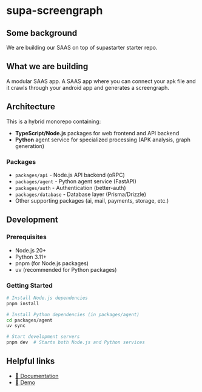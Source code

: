 # supa-screengraph

## Some background
We are building our SAAS on top of supastarter starter repo.

## What we are building
A modular SAAS app.
A SAAS app where you can connect your apk file and it crawls through your android app and generates a screengraph.

## Architecture

This is a hybrid monorepo containing:
- **TypeScript/Node.js** packages for web frontend and API backend
- **Python** agent service for specialized processing (APK analysis, graph generation)

### Packages
- `packages/api` - Node.js API backend (oRPC)
- `packages/agent` - Python agent service (FastAPI)
- `packages/auth` - Authentication (better-auth)
- `packages/database` - Database layer (Prisma/Drizzle)
- Other supporting packages (ai, mail, payments, storage, etc.)

## Development

### Prerequisites
- Node.js 20+
- Python 3.11+
- pnpm (for Node.js packages)
- uv (recommended for Python packages)

### Getting Started

```bash
# Install Node.js dependencies
pnpm install

# Install Python dependencies (in packages/agent)
cd packages/agent
uv sync

# Start development servers
pnpm dev  # Starts both Node.js and Python services
```

## Helpful links

- [📘 Documentation](https://supastarter.dev/docs/nextjs)
- [🚀 Demo](https://demo.supastarter.dev)
